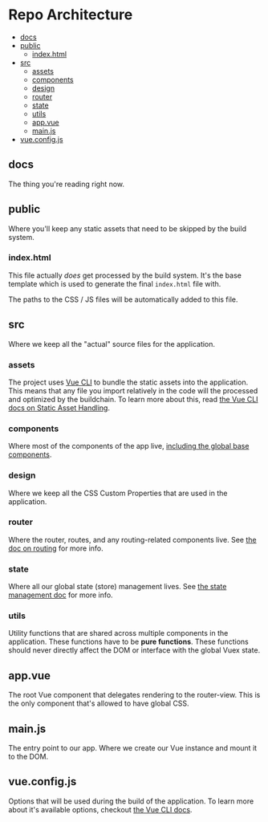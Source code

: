 # Repo Architecture

- [docs](#docs)
- [public](#public)
  - [index.html](#index.html)
- [src](#src)
  - [assets](#assets)
  - [components](#components)
  - [design](#design)
  - [router](#router)
  - [state](#state)
  - [utils](#utils)
  - [app.vue](#app.vue)
  - [main.js](#main.js)
- [vue.config.js](#vue.config.js)

## docs

The thing you're reading right now.

## public

Where you'll keep any static assets that need to be skipped by the build system.

### index.html

This file actually _does_ get processed by the build system. It's the base template which is used to generate the final `index.html` file with.

The paths to the CSS / JS files will be automatically added to this file.

## src

Where we keep all the "actual" source files for the application.

### assets

The project uses [Vue CLI](https://cli.vuejs.org) to bundle the static assets into the application. This means that any file you import relatively in the code will the processed and optimized by the buildchain. To learn more about this, read [the Vue CLI docs on Static Asset Handling](https://cli.vuejs.org/guide/html-and-static-assets.html#relative-path-imports).

### components

Where most of the components of the app live, [including the global base components](./development.md).

### design

Where we keep all the CSS Custom Properties that are used in the application.

### router

Where the router, routes, and any routing-related components live. See [the doc on routing](./routing.md) for more info.

### state

Where all our global state (store) management lives. See [the state management doc](./state.md) for more info.

### utils

Utility functions that are shared across multiple components in the application. These functions have to be **pure functions**. These functions should never directly affect the DOM or interface with the global Vuex state.

## app.vue

The root Vue component that delegates rendering to the router-view. This is the only component that's allowed to have global CSS.

## main.js

The entry point to our app. Where we create our Vue instance and mount it to the DOM.

## vue.config.js

Options that will be used during the build of the application. To learn more about it's available options, checkout [the Vue CLI docs](https://cli.vuejs.org/config/#vue-config-js).
